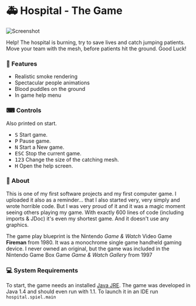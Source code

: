  # 🚑 Hospital - The Game
 
 ![Screenshot](https://tobsef.github.io/hospital/screenshots/hospital.gif)
 
 Help! The hospital is burning, try to save lives and catch jumping patients.  
 Move your team with the mesh, before patients hit the ground. Good Luck!
 
 ### 🌟 Features
 * Realistic smoke rendering
 * Spectacular people animations
 * Blood puddles on the ground
 * In game help menu
 
 ### ⌨ Controls
 Also printed on start.
 * <kbd>S</kbd> Start game.
 * <kbd>P</kbd> Pause game.
 * <kbd>N</kbd> Start a New game.
 * <kbd>ESC</kbd> Stop the current game.
 * <kbd>1</kbd><kbd>2</kbd><kbd>3</kbd> Change the size of the catching mesh.
 * <kbd>H</kbd> Open the help screen.
 
 ### 📖 About
 This is one of my first software projects and my first computer game.
 I uploaded it also as a reminder... that I also started very, very simply and wrote horrible code.
 But I was very proud of it and it was a magic moment seeing others playing my game.
 With exactly 600 lines of code (including imports & JDoc) it's even my shortest game.
 And it doesn't use any graphics. 
 
 The game play blueprint is the Nintendo _Game & Watch_ Video Game **Fireman** from 1980. 
 It was a monochrome single game handheld gaming device. I never owned an original, but the game
 was included in the Nintendo Game Box Game _Game & Watch Gallery_ from 1997
 
 ### 💻 System Requirements
 To start, the game needs an installed [Java JRE](https://www.java.com/en/download).
 The game was developed in Java 1.4 and should even run with 1.1.
 To launch it in an IDE run `hospital.spiel.main`
   